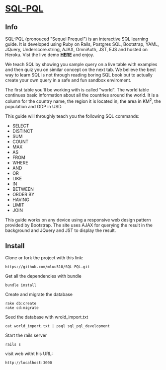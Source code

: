 # [SQL-PQL](http://sql-pql.com)

## Info
SQL-PQL (pronouced "Sequel Prequel") is an interactive SQL learning guide. It is developed using Ruby on Rails, Postgres SQL, Bootstrap, YAML, JQuery, Underscore.string, AJAX, OmniAuth, JST, EJS and hosted on Heroku. Vist the live demo **[HERE](http://sql-pql.com)** and enjoy.

We teach SQL by showing you sample query on a live table with examples and then quiz you on similar concept on the next tab. We believe the best way to learn SQL is not through reading boring SQL book but to actually create your own query in a safe and fun sandbox enviroment.

The first table you'll be working with is called "world". The world table continues basic information about all the countries around the world. It is a column for the country name, the region it is located in, the area in KM<sup>2</sup>, the population and GDP in USD.

This guide will throughly teach you the following SQL commands:

- SELECT
- DISTINCT
- SUM
- COUNT
- MAX
- AS
- FROM
- WHERE
- AND
- OR
- LIKE
- IN
- BETWEEN
- ORDER BY
- HAVING
- LIMIT
- JOIN

This guide works on any device using a responsive web design pattern provided by Bootstrap. The site uses AJAX for querying the result in the background and JQuery and JST to display the result.

## Install

Clone or fork the project with this link:
```
https://github.com/mluu510/SQL-PQL.git
```

Get all the dependencies with bundle
```
bundle install
```

Create and migrate the database
```
rake db:create
rake cd:migrate
```

Seed the database with wrold_import.txt
```
cat world_import.txt | psql sql_pql_development
```

Start the rails server
```
rails s
```

visit web witht his URL:
```
http://localhost:3000
```
